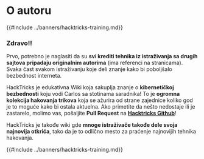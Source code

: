 # O autoru

{{#include ../banners/hacktricks-training.md}}

### Zdravo!!

Prvo, potrebno je naglasiti da su **svi krediti tehnika iz istraživanja sa drugih sajtova pripadaju originalnim autorima** (ima referenci na stranicama). Svaka čast svakom istraživanju koje deli znanje kako bi poboljšalo bezbednost interneta.

HackTricks je edukativna Wiki koja sakuplja znanje o **kibernetičkoj bezbednosti** koju vodi Carlos sa stotinama saradnika! To je **ogromna kolekcija hakovanja trikova** koja se ažurira od strane zajednice koliko god je to moguće kako bi ostala aktuelna. Ako primetite da nešto nedostaje ili je zastarelo, molimo vas, pošaljite **Pull Request** na [**Hacktricks Github**](https://github.com/carlospolop/hacktricks)!

HackTricks je takođe wiki gde **mnoge istraživače takođe dele svoja najnovija otkrića**, tako da je to odlično mesto za praćenje najnovijih tehnika hakovanja.

{{#include ../banners/hacktricks-training.md}}
